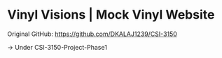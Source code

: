 # Vinyl Visions | Mock Vinyl Website

Original GitHub: https://github.com/DKALAJ1239/CSI-3150

-> Under CSI-3150-Project-Phase1
